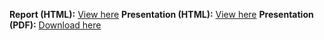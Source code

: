 
**Report (HTML):** [View here](https://emilyyyliuu.github.io/Assignment5/Assignment05.html)
**Presentation (HTML):** [View here](https://emilyyyliuu.github.io/Assignment5/presentation.html)
**Presentation (PDF):** [Download here](https://emilyyyliuu.github.io/Assignment5/presentation.pdf)
